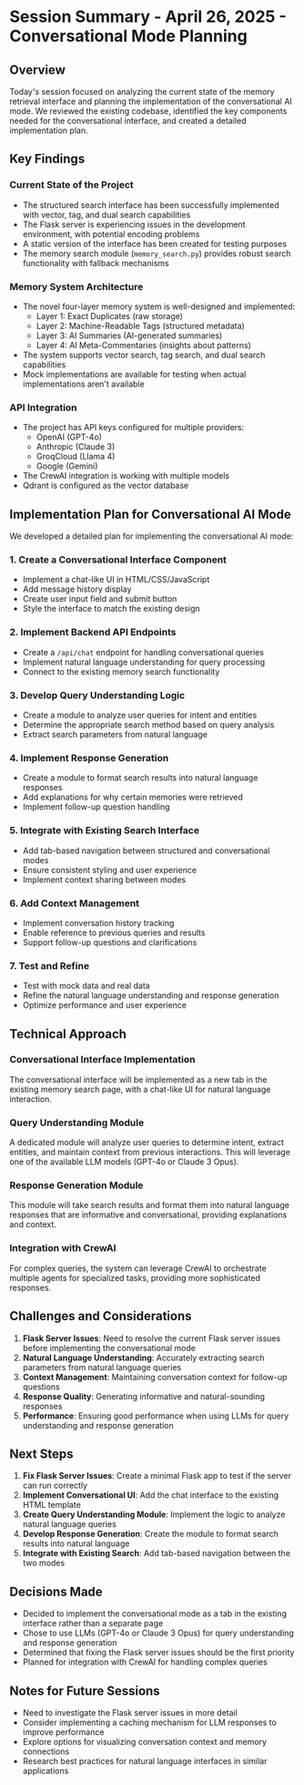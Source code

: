 # Session Summary - April 26, 2025 - Conversational Mode Planning

## Overview

Today's session focused on analyzing the current state of the memory retrieval interface and planning the implementation of the conversational AI mode. We reviewed the existing codebase, identified the key components needed for the conversational interface, and created a detailed implementation plan.

## Key Findings

### Current State of the Project

- The structured search interface has been successfully implemented with vector, tag, and dual search capabilities
- The Flask server is experiencing issues in the development environment, with potential encoding problems
- A static version of the interface has been created for testing purposes
- The memory search module (`memory_search.py`) provides robust search functionality with fallback mechanisms

### Memory System Architecture

- The novel four-layer memory system is well-designed and implemented:
  - Layer 1: Exact Duplicates (raw storage)
  - Layer 2: Machine-Readable Tags (structured metadata)
  - Layer 3: AI Summaries (AI-generated summaries)
  - Layer 4: AI Meta-Commentaries (insights about patterns)
- The system supports vector search, tag search, and dual search capabilities
- Mock implementations are available for testing when actual implementations aren't available

### API Integration

- The project has API keys configured for multiple providers:
  - OpenAI (GPT-4o)
  - Anthropic (Claude 3)
  - GroqCloud (Llama 4)
  - Google (Gemini)
- The CrewAI integration is working with multiple models
- Qdrant is configured as the vector database

## Implementation Plan for Conversational AI Mode

We developed a detailed plan for implementing the conversational AI mode:

### 1. Create a Conversational Interface Component
- Implement a chat-like UI in HTML/CSS/JavaScript
- Add message history display
- Create user input field and submit button
- Style the interface to match the existing design

### 2. Implement Backend API Endpoints
- Create a `/api/chat` endpoint for handling conversational queries
- Implement natural language understanding for query processing
- Connect to the existing memory search functionality

### 3. Develop Query Understanding Logic
- Create a module to analyze user queries for intent and entities
- Determine the appropriate search method based on query analysis
- Extract search parameters from natural language

### 4. Implement Response Generation
- Create a module to format search results into natural language responses
- Add explanations for why certain memories were retrieved
- Implement follow-up question handling

### 5. Integrate with Existing Search Interface
- Add tab-based navigation between structured and conversational modes
- Ensure consistent styling and user experience
- Implement context sharing between modes

### 6. Add Context Management
- Implement conversation history tracking
- Enable reference to previous queries and results
- Support follow-up questions and clarifications

### 7. Test and Refine
- Test with mock data and real data
- Refine the natural language understanding and response generation
- Optimize performance and user experience

## Technical Approach

### Conversational Interface Implementation

The conversational interface will be implemented as a new tab in the existing memory search page, with a chat-like UI for natural language interaction.

### Query Understanding Module

A dedicated module will analyze user queries to determine intent, extract entities, and maintain context from previous interactions. This will leverage one of the available LLM models (GPT-4o or Claude 3 Opus).

### Response Generation Module

This module will take search results and format them into natural language responses that are informative and conversational, providing explanations and context.

### Integration with CrewAI

For complex queries, the system can leverage CrewAI to orchestrate multiple agents for specialized tasks, providing more sophisticated responses.

## Challenges and Considerations

1. **Flask Server Issues**: Need to resolve the current Flask server issues before implementing the conversational mode
2. **Natural Language Understanding**: Accurately extracting search parameters from natural language queries
3. **Context Management**: Maintaining conversation context for follow-up questions
4. **Response Quality**: Generating informative and natural-sounding responses
5. **Performance**: Ensuring good performance when using LLMs for query understanding and response generation

## Next Steps

1. **Fix Flask Server Issues**: Create a minimal Flask app to test if the server can run correctly
2. **Implement Conversational UI**: Add the chat interface to the existing HTML template
3. **Create Query Understanding Module**: Implement the logic to analyze natural language queries
4. **Develop Response Generation**: Create the module to format search results into natural language
5. **Integrate with Existing Search**: Add tab-based navigation between the two modes

## Decisions Made

- Decided to implement the conversational mode as a tab in the existing interface rather than a separate page
- Chose to use LLMs (GPT-4o or Claude 3 Opus) for query understanding and response generation
- Determined that fixing the Flask server issues should be the first priority
- Planned for integration with CrewAI for handling complex queries

## Notes for Future Sessions

- Need to investigate the Flask server issues in more detail
- Consider implementing a caching mechanism for LLM responses to improve performance
- Explore options for visualizing conversation context and memory connections
- Research best practices for natural language interfaces in similar applications

